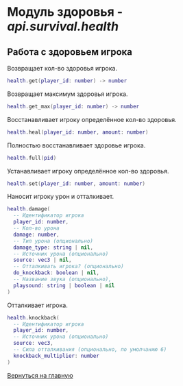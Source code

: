 # Модуль здоровья - *api.survival.health*

## Работа с здоровьем игрока

Возвращает кол-во здоровья игрока.

```lua
health.get(player_id: number) -> number
```

Возвращает максимум здоровья игрока.

```lua
health.get_max(player_id: number) -> number
```

Восстанавливает игроку определённое кол-во здоровья.

```lua
health.heal(player_id: number, amount: number)
```

Полностью восстанавливает здоровье игрока.

```lua
health.full(pid)
```

Устанавливает игроку определённое кол-во здоровья.

```lua
health.set(player_id: number, amount: number)
```

Наносит игроку урон и отталкивает.

```lua
health.damage(
  -- Идентификатор игрока
  player_id: number,
  -- Кол-во урона
  damage: number,
  -- Тип урона (опционально)
  damage_type: string | nil,
  -- Источник урона (опционально)
  source: vec3 | nil,
  -- Отталкивать игрока? (опционально)
  do_knockback: boolean | nil,
  -- Название звука (опционально),
  playsound: string | boolean | nil
)
```

Отталкивает игрока.

```lua
health.knockback(
  -- Идентификатор игрока
  player_id: number,
  -- Источник урона (опционально)
  source: vec3,
  -- Сила отталкивания (опционально, по умолчанию 6)
  knockback_multiplier: number
)
```

[Вернуться на главную](../index.md)
